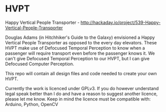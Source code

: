 HVPT
====

Happy Vertical People Transporter - http://hackaday.io/project/539-Happy-Vertical-People-Transporter

Douglas Adams (in Hitchhiker's Guide to the Galaxy) envisioned a Happy Vertical People Transporter as opposed to the every day elevators. These HVPT make use of Defocused Temporal Perception to know when a passenger will require transport even before the passenger knows it. 
We can't give Defocused Temporal Perception to our HVPT, but I can give Defocused Computer Perception.

This repo will contain all design files and code needed to create your own HVPT.

Currently the work is licenced under GPLv3. If you do however understand legal speak better than I do and have a reason to suggest another licence, please let me know. Keep in mind the licence must be compatible with: Arduino, Python, OpenCV
